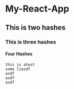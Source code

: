 # My-React-App

## This is two hashes

### This is three hashes

#### Four Hashes

```
this is atest
some liasdf
asdf
asdf
asdf

```
